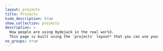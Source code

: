 ```yaml
---
layout: projects
title: Projects
hide_description: true
show_collection: projects
description: >
  How people are using Hydejack in the real world. 
  This page is built using the `projects` layout* that you can use yourself to build a portfolio.
no_groups: true
---
```

